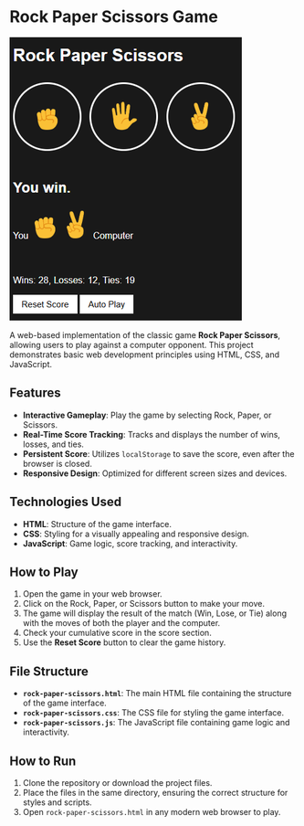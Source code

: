 
# Rock Paper Scissors Game

![Preview](./RPS.PNG)

A web-based implementation of the classic game **Rock Paper Scissors**, allowing users to play against a computer opponent. This project demonstrates basic web development principles using HTML, CSS, and JavaScript.

## Features

- **Interactive Gameplay**: Play the game by selecting Rock, Paper, or Scissors.
- **Real-Time Score Tracking**: Tracks and displays the number of wins, losses, and ties.
- **Persistent Score**: Utilizes `localStorage` to save the score, even after the browser is closed.
- **Responsive Design**: Optimized for different screen sizes and devices.

## Technologies Used

- **HTML**: Structure of the game interface.
- **CSS**: Styling for a visually appealing and responsive design.
- **JavaScript**: Game logic, score tracking, and interactivity.

## How to Play

1. Open the game in your web browser.
2. Click on the Rock, Paper, or Scissors button to make your move.
3. The game will display the result of the match (Win, Lose, or Tie) along with the moves of both the player and the computer.
4. Check your cumulative score in the score section.
5. Use the **Reset Score** button to clear the game history.

## File Structure

- **`rock-paper-scissors.html`**: The main HTML file containing the structure of the game interface.
- **`rock-paper-scissors.css`**: The CSS file for styling the game interface.
- **`rock-paper-scissors.js`**: The JavaScript file containing game logic and interactivity.

## How to Run

1. Clone the repository or download the project files.
2. Place the files in the same directory, ensuring the correct structure for styles and scripts.
3. Open `rock-paper-scissors.html` in any modern web browser to play.


